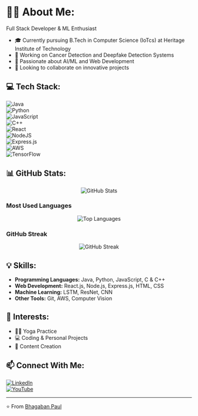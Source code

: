 # 👨‍💻 About Me:

Full Stack Developer & ML Enthusiast  
- 🎓 Currently pursuing B.Tech in Computer Science (IoTcs) at Heritage Institute of Technology  
- 🔭 Working on Cancer Detection and Deepfake Detection Systems  
- 🌱 Passionate about AI/ML and Web Development  
- 👯 Looking to collaborate on innovative projects  

## 💻 Tech Stack:

![Java](https://img.shields.io/badge/Java-%23ED8B00.svg?style=for-the-badge&logo=java&logoColor=white)  
![Python](https://img.shields.io/badge/Python-3670A0?style=for-the-badge&logo=python&logoColor=ffdd54)  
![JavaScript](https://img.shields.io/badge/JavaScript-%23323330.svg?style=for-the-badge&logo=javascript&logoColor=%23F7DF1E)  
![C++](https://img.shields.io/badge/C++-%2300599C.svg?style=for-the-badge&logo=c%2B%2B&logoColor=white)  
![React](https://img.shields.io/badge/React-%2320232a.svg?style=for-the-badge&logo=react&logoColor=%2361DAFB)  
![NodeJS](https://img.shields.io/badge/Node.js-6DA55F?style=for-the-badge&logo=node.js&logoColor=white)  
![Express.js](https://img.shields.io/badge/Express.js-%23404d59.svg?style=for-the-badge&logo=express&logoColor=%2361DAFB)  
![AWS](https://img.shields.io/badge/AWS-%23FF9900.svg?style=for-the-badge&logo=amazon-aws&logoColor=white)  
![TensorFlow](https://img.shields.io/badge/TensorFlow-%23FF6F00.svg?style=for-the-badge&logo=TensorFlow&logoColor=white)  

## 📊 GitHub Stats:

<div align="center">
  <img src="https://github-readme-stats.vercel.app/api?username=bhagabanpaul62&show_icons=true&theme=radical" alt="GitHub Stats" />
</div>

### Most Used Languages
<div align="center">
  <img src="https://github-readme-stats.vercel.app/api/top-langs/?username=bhagabanpaul62&layout=compact&theme=radical" alt="Top Languages" />
</div>

### GitHub Streak
<div align="center">
  <img src="https://github-readme-streak-stats.herokuapp.com/?user=bhagabanpaul62&theme=radical" alt="GitHub Streak" />
</div>


## 💡 Skills:

- **Programming Languages:** Java, Python, JavaScript, C & C++  
- **Web Development:** React.js, Node.js, Express.js, HTML, CSS  
- **Machine Learning:** LSTM, ResNet, CNN  
- **Other Tools:** Git, AWS, Computer Vision  

## 🎯 Interests:

- 🧘‍♂️ Yoga Practice  
- 💻 Coding & Personal Projects  
- 🎥 Content Creation  

## 📫 Connect With Me:

[![LinkedIn](https://img.shields.io/badge/LinkedIn-%230077B5.svg?style=for-the-badge&logo=linkedin&logoColor=white)](https://www.linkedin.com/in/bhagaban-paul-380350278/)  
[![YouTube](https://img.shields.io/badge/YouTube-%23FF0000.svg?style=for-the-badge&logo=youtube&logoColor=white)](https://youtube.com/@yourchannel)  

---
⭐️ From [Bhagaban Paul](https://github.com/bhagabanpaul62)
